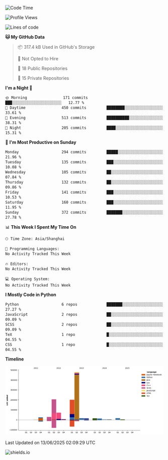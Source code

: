 <!--START_SECTION:waka-->
![Code Time](http://img.shields.io/badge/Code%20Time-436%20hrs%2019%20mins-blue)

![Profile Views](http://img.shields.io/badge/Profile%20Views-0-blue)

![Lines of code](https://img.shields.io/badge/From%20Hello%20World%20I%27ve%20Written-1.1%20million%20lines%20of%20code-blue)

**🐱 My GitHub Data** 

> 📦 317.4 kB Used in GitHub's Storage 
 > 
> 🚫 Not Opted to Hire
 > 
> 📜 18 Public Repositories 
 > 
> 🔑 15 Private Repositories 
 > 
**I'm a Night 🦉** 

```text
🌞 Morning                171 commits         ███░░░░░░░░░░░░░░░░░░░░░░   12.77 % 
🌆 Daytime                450 commits         ████████░░░░░░░░░░░░░░░░░   33.61 % 
🌃 Evening                513 commits         ██████████░░░░░░░░░░░░░░░   38.31 % 
🌙 Night                  205 commits         ████░░░░░░░░░░░░░░░░░░░░░   15.31 % 
```
📅 **I'm Most Productive on Sunday** 

```text
Monday                   294 commits         █████░░░░░░░░░░░░░░░░░░░░   21.96 % 
Tuesday                  135 commits         ███░░░░░░░░░░░░░░░░░░░░░░   10.08 % 
Wednesday                105 commits         ██░░░░░░░░░░░░░░░░░░░░░░░   07.84 % 
Thursday                 132 commits         ██░░░░░░░░░░░░░░░░░░░░░░░   09.86 % 
Friday                   141 commits         ███░░░░░░░░░░░░░░░░░░░░░░   10.53 % 
Saturday                 160 commits         ███░░░░░░░░░░░░░░░░░░░░░░   11.95 % 
Sunday                   372 commits         ███████░░░░░░░░░░░░░░░░░░   27.78 % 
```


📊 **This Week I Spent My Time On** 

```text
🕑︎ Time Zone: Asia/Shanghai

💬 Programming Languages: 
No Activity Tracked This Week

🔥 Editors: 
No Activity Tracked This Week

💻 Operating System: 
No Activity Tracked This Week
```

**I Mostly Code in Python** 

```text
Python                   6 repos             ███████░░░░░░░░░░░░░░░░░░   27.27 % 
JavaScript               2 repos             ██░░░░░░░░░░░░░░░░░░░░░░░   09.09 % 
SCSS                     2 repos             ██░░░░░░░░░░░░░░░░░░░░░░░   09.09 % 
TeX                      1 repo              █░░░░░░░░░░░░░░░░░░░░░░░░   04.55 % 
CSS                      1 repo              █░░░░░░░░░░░░░░░░░░░░░░░░   04.55 % 
```



**Timeline**

![Lines of Code chart](https://raw.githubusercontent.com/kopp4/kopp4/main/assets/bar_graph.png)


 Last Updated on 13/06/2025 02:09:29 UTC
<!--END_SECTION:waka-->
![shields.io](https://img.shields.io/github/commit-activity/w/kopp4/kopp4?color=g&label=abusing%20bot&style=flat-square)
